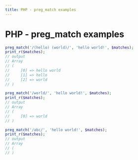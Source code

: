 ```yaml
---
title: PHP - preg_match examples
---
```


<h1 class="header">PHP - preg_match examples</h1>

```php
preg_match('/(hello) (world)/', 'hello world!', $matches);
print_r($matches);
// output
// Array
// (
//     [0] => hello world
//     [1] => hello
//     [2] => world
// )
```

```php
preg_match('/world/', 'hello world!', $matches);
print_r($matches);
// output
// Array
// (
//     [0] => world
// )
```

```php
preg_match('/abc/', 'hello world!', $matches);
print_r($matches);
// output
// Array
// (
// )
```
